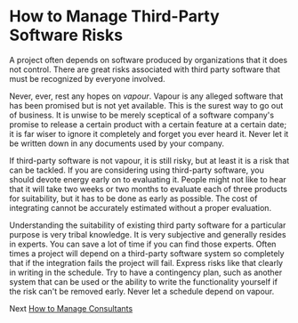 # How to Manage Third-Party Software Risks
[//]: # (Version:1.0.0)
A project often depends on software produced by organizations that it does not control. There are great risks associated with third party software that must be recognized by everyone involved.

Never, ever, rest any hopes on *vapour*. Vapour is any alleged software that has been promised but is not yet available. This is the surest way to go out of business. It is unwise to be merely sceptical of a software company's promise to release a certain product with a certain feature at a certain date; it is far wiser to ignore it completely and forget you ever heard it. Never let it be written down in any documents used by your company.

If third-party software is not vapour, it is still risky, but at least it is a risk that can be tackled. If you are considering using third-party software, you should devote energy early on to evaluating it. People might not like to hear that it will take two weeks or two months to evaluate each of three products for suitability, but it has to be done as early as possible. The cost of integrating cannot be accurately estimated without a proper evaluation.

Understanding the suitability of existing third party software for a particular purpose is very tribal knowledge. It is very subjective and generally resides in experts. You can save a lot of time if you can find those experts. Often times a project will depend on a third-party software system so completely that if the integration fails the project will fail. Express risks like that clearly in writing in the schedule. Try to have a contingency plan, such as another system that can be used or the ability to write the functionality yourself if the risk can't be removed early. Never let a schedule depend on vapour.

Next [How to Manage Consultants](03-How-to-Manage-Consultants.md)